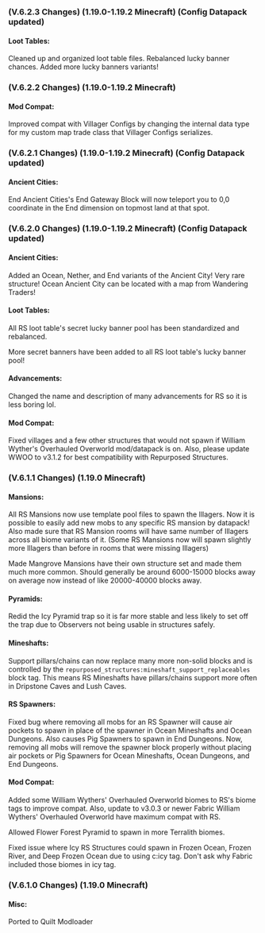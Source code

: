### **(V.6.2.3 Changes) (1.19.0-1.19.2 Minecraft) (Config Datapack updated)**

#### Loot Tables:
Cleaned up and organized loot table files. Rebalanced lucky banner chances. Added more lucky banners variants!


### **(V.6.2.2 Changes) (1.19.0-1.19.2 Minecraft)**

#### Mod Compat:
Improved compat with Villager Configs by changing the internal data type for my custom map trade class that Villager Configs serializes.


### **(V.6.2.1 Changes) (1.19.0-1.19.2 Minecraft) (Config Datapack updated)**

#### Ancient Cities:
End Ancient Cities's End Gateway Block will now teleport you to 0,0 coordinate in the End dimension on topmost land at that spot.


### **(V.6.2.0 Changes) (1.19.0-1.19.2 Minecraft) (Config Datapack updated)**

#### Ancient Cities:
Added an Ocean, Nether, and End variants of the Ancient City! Very rare structure!
Ocean Ancient City can be located with a map from Wandering Traders!

#### Loot Tables:
All RS loot table's secret lucky banner pool has been standardized and rebalanced.

More secret banners have been added to all RS loot table's lucky banner pool!

#### Advancements:
Changed the name and description of many advancements for RS so it is less boring lol.

#### Mod Compat:
Fixed villages and a few other structures that would not spawn if William Wyther's Overhauled Overworld mod/datapack is on.
Also, please update WWOO to v3.1.2 for best compatibility with Repurposed Structures.


### **(V.6.1.1 Changes) (1.19.0 Minecraft)**

#### Mansions:
All RS Mansions now use template pool files to spawn the Illagers.
Now it is possible to easily add new mobs to any specific RS mansion by datapack!
Also made sure that RS Mansion rooms will have same number of Illagers across all biome variants of it.
(Some RS Mansions now will spawn slightly more Illagers than before in rooms that were missing Illagers)

Made Mangrove Mansions have their own structure set and made them much more common.
Should generally be around 6000-15000 blocks away on average now instead of like 20000-40000 blocks away.

#### Pyramids:
Redid the Icy Pyramid trap so it is far more stable and less likely to set off the trap due to Observers not being usable in structures safely.

#### Mineshafts:
Support pillars/chains can now replace many more non-solid blocks and is controlled by the `repurposed_structures:mineshaft_support_replaceables` block tag.
This means RS Mineshafts have pillars/chains support more often in Dripstone Caves and Lush Caves.

#### RS Spawners:
Fixed bug where removing all mobs for an RS Spawner will cause air pockets to spawn in place of the spawner in
Ocean Mineshafts and Ocean Dungeons. Also causes Pig Spawners to spawn in End Dungeons.
Now, removing all mobs will remove the spawner block properly without placing air pockets or Pig Spawners
for Ocean Mineshafts, Ocean Dungeons, and End Dungeons.

#### Mod Compat:
Added some William Wythers' Overhauled Overworld biomes to RS's biome tags to improve compat.
Also, update to v3.0.3 or newer Fabric William Wythers' Overhauled Overworld have maximum compat with RS.

Allowed Flower Forest Pyramid to spawn in more Terralith biomes.

Fixed issue where Icy RS Structures could spawn in Frozen Ocean, Frozen River, and Deep Frozen Ocean due to using c:icy tag.
Don't ask why Fabric included those biomes in icy tag.


### **(V.6.1.0 Changes) (1.19.0 Minecraft)**

#### Misc:
Ported to Quilt Modloader